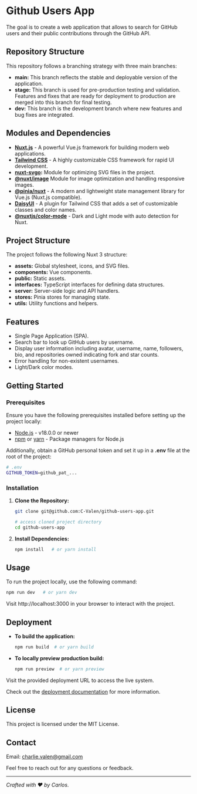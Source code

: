 # Github Users App

The goal is to create a web application that allows to search for GitHub users and their public contributions through the GitHub API.

## Repository Structure

This repository follows a branching strategy with three main branches:

- **main:** This branch reflects the stable and deployable version of the application.
- **stage:** This branch is used for pre-production testing and validation. Features and fixes that are ready for deployment to production are merged into this branch for final testing.
- **dev:** This branch is the development branch where new features and bug fixes are integrated.

## Modules and Dependencies

- **[Nuxt.js](https://nuxtjs.org/)** - A powerful Vue.js framework for building modern web applications.
- **[Tailwind CSS](https://tailwindcss.com/)** - A highly customizable CSS framework for rapid UI development.
- **[nuxt-svgo](https://github.com/cpsoinos/nuxt-svgo):** Module for optimizing SVG files in the project.
- **[@nuxt/image](https://image.nuxtjs.org/)** Module for image optimization and handling responsive images.
- **[@pinia/nuxt](https://pinia.esm.dev/)** - A modern and lightweight state management library for Vue.js (Nuxt.js compatible).
- **[DaisyUI](https://daisyui.com/)** - A plugin for Tailwind CSS that adds a set of customizable classes and color names.
- **[@nuxtjs/color-mode](https://color-mode.nuxtjs.org/)** - Dark and Light mode with auto detection for Nuxt.

## Project Structure

The project follows the following Nuxt 3 structure:

- **assets:** Global stylesheet, icons, and SVG files.
- **components:** Vue components.
- **public:** Static assets.
- **interfaces:** TypeScript interfaces for defining data structures.
- **server:** Server-side logic and API handlers.
- **stores:** Pinia stores for managing state.
- **utils:** Utility functions and helpers.

## Features

- Single Page Application (SPA).
- Search bar to look up GitHub users by username.
- Display user information including avatar, username, name, followers, bio, and repositories owned indicating fork and star counts.
- Error handling for non-existent usernames.
- Light/Dark color modes.

## Getting Started

### Prerequisites

Ensure you have the following prerequisites installed before setting up the project locally:

- [Node.js](https://nodejs.org/) - v18.0.0 or newer
- [npm](https://www.npmjs.com/) or [yarn](https://yarnpkg.com/) - Package managers for Node.js

Additionally, obtain a GitHub personal token and set it up in a **.env** file at the root of the project:
   ```bash
   # .env
   GITHUB_TOKEN=github_pat_...
   ```

### Installation

1. **Clone the Repository:**

   ```bash
   git clone git@github.com:C-Valen/github-users-app.git

   # access cloned project directory
   cd github-users-app
   ```

2. **Install Dependencies:**
   ```bash
   npm install   # or yarn install
   ```

## Usage

To run the project locally, use the following command:
   ```bash
   npm run dev   # or yarn dev
   ```
Visit http://localhost:3000 in your browser to interact with the project.

## Deployment

- **To build the application:**

   ```bash
   npm run build  # or yarn build
   ```

- **To locally preview production build:**
   ```bash
   npm run preview  # or yarn preview
   ```

Visit the provided deployment URL to access the live system.

Check out the [deployment documentation](https://nuxt.com/docs/getting-started/deployment) for more information.

## License

This project is licensed under the MIT License.

## Contact

Email: charlie.valen@gmail.com

Feel free to reach out for any questions or feedback.

---

*Crafted with ❤️ by Carlos.*